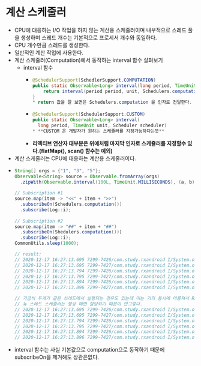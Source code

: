 계산 스케줄러
===
* CPU에 대응하는 I/O 작업을 하지 않는 계산용 스케줄러이며 내부적으로 스레드 풀을 생성하며 스레드 개수는 기본적으로 프로세서 개수와 동일하다.
* CPU 개수만큼 스레드를 생성한다.
* 일반적인 계산 작업에 사용한다.
* 계산 스케줄러(Computation)에서 동작하는 interval 함수 살펴보기
  * interval 함수
    * ```java
      @SchedulerSupport(SchedlerSupport.COMPUTATION)
      public static Observable<Long> interval(long period, TimeUnit unit){
          return interval(period period, unit, Schedulers.computation());
      }
      * return 값을 잘 보면은 Schedulers.computation 을 인자로 전달한다.
    * ```java
      @SchedulerSupport(SchedulerSupport.CUSTOM)
      public static Observable<Long> interval(
        long period, TimeUnit unit, Scheduler scheduler)
      * **CUSTOM 은 개발자가 원하는 스케쥴러를 지정가능하다는뜻**
    * **리엑티브 연산자 대부분은 위에처럼 마지막 인자로 스케쥴러를 지정할수 있다.(flatMap(), scan() 함수는 예외)**
* 계산 스케줄러는 CPU에 대응하는 계산용 스케줄러이다.
* ```java
  String[] orgs = {"1", "3", "5"};
  Observable<String> source = Observable.fromArray(orgs)
    .zipWith(Observable.interval(100L, TimeUnit.MILLISECONDS), (a, b) -> a);
    
  // Subscription #1
  source.map(item -> "<<" + item + ">>")
    .subscribeOn(Schedulers.computation())
    .subscribe(Log::i);
    
  // Subscription #2
  source.map(item -> "##" + item + "##")
    .subscribeOn(Shedulers.computation()))
    .subscribe(Log::i);
  CommonUtils.sleep(1000);
  
  // result:
  // 2020-12-17 16:27:13.695 7299-7426/com.study.rxandroid I/System.out: RxComputationThreadPool-3 | value = <<1>>
  // 2020-12-17 16:27:13.695 7299-7427/com.study.rxandroid I/System.out: RxComputationThreadPool-4 | value = ##1##
  // 2020-12-17 16:27:13.794 7299-7426/com.study.rxandroid I/System.out: RxComputationThreadPool-3 | value = <<3>>
  // 2020-12-17 16:27:13.795 7299-7427/com.study.rxandroid I/System.out: RxComputationThreadPool-4 | value = ##3##
  // 2020-12-17 16:27:13.894 7299-7426/com.study.rxandroid I/System.out: RxComputationThreadPool-3 | value = <<5>>
  // 2020-12-17 16:27:13.896 7299-7427/com.study.rxandroid I/System.out: RxComputationThreadPool-4 | value = ##5##
  
  // 가끔씩 두개가 같은 쓰레드에서 실행되는 경우도 있는데 이는 거의 동시에 이룽져서 Rxjava에서 동일한 스레드에 작업을 할당했기 때문이다.
  // 뉴 스레드 스케줄러는 항상 매번 할당되기 때문이 안그렇다.
  // 2020-12-17 16:27:13.695 7299-7426/com.study.rxandroid I/System.out: RxComputationThreadPool-3 | value = <<1>>
  // 2020-12-17 16:27:13.695 7299-7427/com.study.rxandroid I/System.out: RxComputationThreadPool-3 | value = ##1##
  // 2020-12-17 16:27:13.794 7299-7426/com.study.rxandroid I/System.out: RxComputationThreadPool-3 | value = <<3>>
  // 2020-12-17 16:27:13.795 7299-7427/com.study.rxandroid I/System.out: RxComputationThreadPool-4 | value = ##3##
  // 2020-12-17 16:27:13.894 7299-7426/com.study.rxandroid I/System.out: RxComputationThreadPool-3 | value = <<5>>
  // 2020-12-17 16:27:13.896 7299-7427/com.study.rxandroid I/System.out: RxComputationThreadPool-4 | value = ##5##
* interval 함수는 사실 기본값으로 computation으로 동작하기 때문에 subscribeOn을 제거해도 상관은없다.
  
    
   
